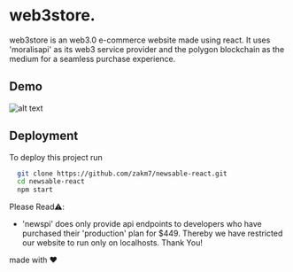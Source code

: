 
# web3store.

web3store is an web3.0 e-commerce website made using react. It uses 'moralisapi' as its web3 service provider and the polygon blockchain as the medium for a seamless purchase experience.




## Demo

![alt text](http://url/to/img.png)

## Deployment

To deploy this project run

```bash
  git clone https://github.com/zakm7/newsable-react.git
  cd newsable-react
  npm start
```

Please Read⚠️:
- 'newspi' does only provide api endpoints to developers who have purchased their 'production' plan for $449. Thereby we have restricted our website to run only on localhosts. Thank You!


made with ❤️
